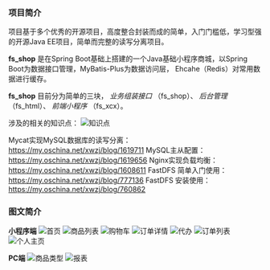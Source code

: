 ### 项目简介 

项目基于多个优秀的开源项目，高度整合封装而成的简单，入门门槛低，学习型强的开源Java EE项目，简单而完整的读写分离项目。

 **fs_shop** 是在Spring Boot基础上搭建的一个Java基础小程序商城，以Spring Boot为数据接口管理，MyBatis-Plus为数据访问层， Ehcahe（Redis）对常用数据进行缓存。

 **fs_shop** 目前分为简单的三块， _业务组装接口_ （fs_shop）、  _后台管理_ （fs_html）、 _前端小程序_ （fs_xcx）。 

涉及的相关的知识点：
![知识点](https://gitee.com/uploads/images/2018/0224/132044_325d57a5_629055.png "QQ截图20180224130332.png")

Mycat实现MySQL数据库的读写分离：https://my.oschina.net/xwzj/blog/1619711
MySQL主从配置：https://my.oschina.net/xwzj/blog/1619656
Nginx实现负载均衡：https://my.oschina.net/xwzj/blog/1608611
FastDFS 简单入门使用：https://my.oschina.net/xwzj/blog/777136
FastDFS 安装使用：https://my.oschina.net/xwzj/blog/760862

### 图文简介
 **小程序端** 
![首页](https://gitee.com/uploads/images/2018/0224/133115_4bba27a5_629055.png "首页.png")
![商品列表](https://gitee.com/uploads/images/2018/0224/133136_0ee1ab31_629055.png "商品列表.png")
![购物车](https://gitee.com/uploads/images/2018/0224/133157_b33a90ea_629055.png "购物车.png")
![订单详情](https://gitee.com/uploads/images/2018/0224/133214_12f2ddcc_629055.png "订单详情.png")
![代办](https://gitee.com/uploads/images/2018/0224/133230_a8f4cca1_629055.png "代办.png")
![订单列表](https://gitee.com/uploads/images/2018/0224/133243_81bfd3fa_629055.png "订单列表.png")
![个人主页](https://gitee.com/uploads/images/2018/0224/133314_8d76b97e_629055.png "个人主页.png")

 **PC端** 
![商品类型](https://gitee.com/uploads/images/2018/0224/133354_87b0e111_629055.png "商品类型管理.png")
![报表](https://gitee.com/uploads/images/2018/0224/133408_ee1c48aa_629055.png "报表.png")
